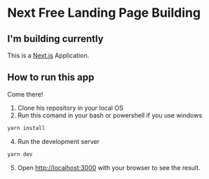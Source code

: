 # Next Free Landing Page Building

## I'm building currently

This is a [Next.js](https://nextjs.org/) Application.

## How to run this app

Come there!

1. Clone his repository in your local OS
2. Run this comand in your bash or powershell if you use windows
```bash
yarn install
```
4. Run the development server 
```bash
yarn dev
```
5. Open [http://localhost:3000](http://localhost:3000) with your browser to see the result.

